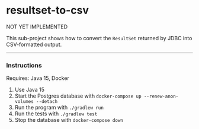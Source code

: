 # resultset-to-csv

NOT YET IMPLEMENTED

This sub-project shows how to convert the `ResultSet` returned by JDBC into CSV-formatted output.

---

### Instructions

Requires: Java 15, Docker

1. Use Java 15
1. Start the Postgres database with `docker-compose up --renew-anon-volumes --detach`
1. Run the program with `./gradlew run`
1. Run the tests with `./gradlew test`
1. Stop the database with `docker-compose down`
